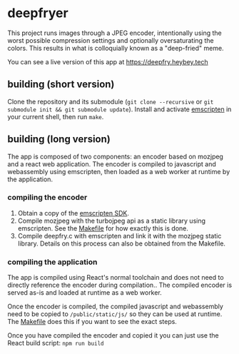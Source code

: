 # deepfryer

This project runs images through a JPEG encoder, intentionally using the worst
possible compression settings and optionally oversaturating the colors. This
results in what is colloquially known as a "deep-fried" meme.

You can see a live version of this app at https://deepfry.heybey.tech

## building (short version)

Clone the repository and its submodule (`git clone --recursive` or `git
submodule init && git submodule update`). Install and activate
[emscripten][emscripten] in your current shell, then run `make`.

## building (long version)

The app is composed of two components: an encoder based on mozjpeg and a react
web application. The encoder is compiled to javascript and webassembly using
emscripten, then loaded as a web worker at runtime by the application.

### compiling the encoder

1. Obtain a copy of the [emscripten SDK][emscripten].
2. Compile mozjpeg with the turbojpeg api as a static library using
   emscripten. See the [Makefile](./encoder/Makefile) for how exactly this is
   done.
3. Compile deepfry.c with emscripten and link it with the mozjpeg static
   library. Details on this process can also be obtained from the Makefile.

### compiling the application

The app is compiled using React's normal toolchain and does not need to
directly reference the encoder during compilation.. The compiled encoder is
served as-is and loaded at runtime as a web worker.

Once the encoder is compiled, the compiled javascript and webassembly need to
be copied to `/public/static/js/` so they can be used at runtime. The
[Makefile](./Makefile) does this if you want to see the exact steps.

Once you have compiled the encoder and copied it you can just use the React
build script: `npm run build`

[emscripten]: https://emscripten.org/docs/getting_started/downloads.html